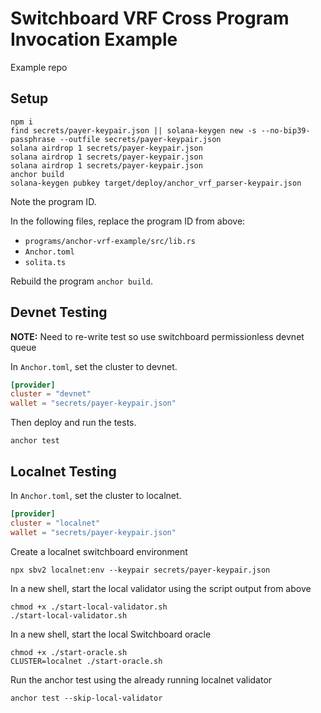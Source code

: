 # Switchboard VRF Cross Program Invocation Example

Example repo

## Setup

```
npm i
find secrets/payer-keypair.json || solana-keygen new -s --no-bip39-passphrase --outfile secrets/payer-keypair.json
solana airdrop 1 secrets/payer-keypair.json
solana airdrop 1 secrets/payer-keypair.json
solana airdrop 1 secrets/payer-keypair.json
anchor build
solana-keygen pubkey target/deploy/anchor_vrf_parser-keypair.json
```

Note the program ID.

In the following files, replace the program ID from above:

- `programs/anchor-vrf-example/src/lib.rs`
- `Anchor.toml`
- `solita.ts`

Rebuild the program `anchor build`.

## Devnet Testing

**NOTE:** Need to re-write test so use switchboard permissionless devnet queue

In `Anchor.toml`, set the cluster to devnet.

```toml
[provider]
cluster = "devnet"
wallet = "secrets/payer-keypair.json"
```

Then deploy and run the tests.

```
anchor test
```

## Localnet Testing

In `Anchor.toml`, set the cluster to localnet.

```toml
[provider]
cluster = "localnet"
wallet = "secrets/payer-keypair.json"
```

Create a localnet switchboard environment

```
npx sbv2 localnet:env --keypair secrets/payer-keypair.json
```

In a new shell, start the local validator using the script output from above

```
chmod +x ./start-local-validator.sh
./start-local-validator.sh
```

In a new shell, start the local Switchboard oracle

```
chmod +x ./start-oracle.sh
CLUSTER=localnet ./start-oracle.sh
```

Run the anchor test using the already running localnet validator

```
anchor test --skip-local-validator
```

